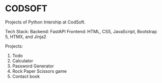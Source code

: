 # CODSOFT
Projects of Python Intership at CodSoft.

Tech Stack:
Backend: FastAPI
Frontend: HTML, CSS, JavaScript, Bootstrap 5, HTMX, and Jinja2

Projects:
1. Todo
2. Calculator
3. Password Generator
4. Rock Paper Scissors game
5. Contact book
